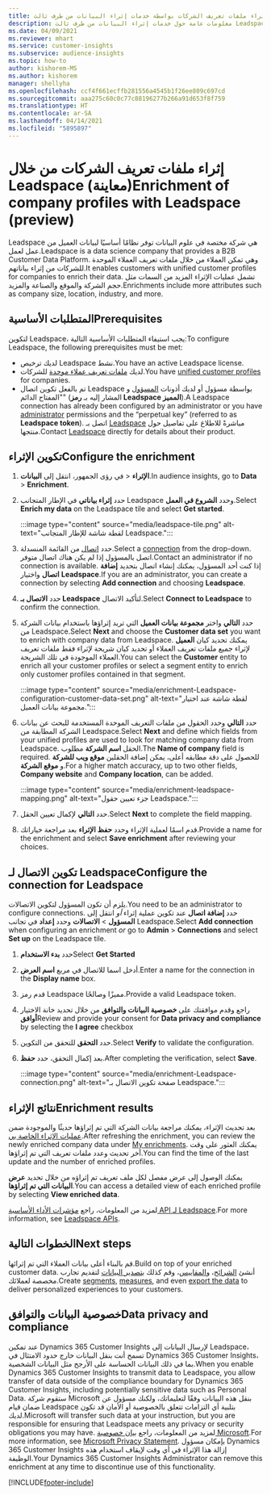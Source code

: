 ```yaml
---
title: إثراء ملفات تعريف الشركات بواسطة خدمات إثراء البيانات من طرف ثالث Leadspace‬
description: معلومات عامة حول خدمات إثراء البيانات من طرف ثالث Leadspace.
ms.date: 04/09/2021
ms.reviewer: mhart
ms.service: customer-insights
ms.subservice: audience-insights
ms.topic: how-to
author: kishorem-MS
ms.author: kishorem
manager: shellyha
ms.openlocfilehash: ccf4f661ecffb281556a4545b1f26ee809c697cd
ms.sourcegitcommit: aaa275c60c0c77c88196277b266a91d653f8f759
ms.translationtype: HT
ms.contentlocale: ar-SA
ms.lasthandoff: 04/14/2021
ms.locfileid: "5895897"
---
```

# <a name="enrichment-of-company-profiles-with-leadspace-preview"></a><span data-ttu-id="b0a4f-103">إثراء ملفات تعريف الشركات من خلال Leadspace (معاينة)</span><span class="sxs-lookup"><span data-stu-id="b0a4f-103">Enrichment of company profiles with Leadspace (preview)</span></span>

<span data-ttu-id="b0a4f-104">Leadspace هي شركة مختصة في علوم البيانات توفر نظامًا أساسيًا لبيانات العميل من عمل لعمل.</span><span class="sxs-lookup"><span data-stu-id="b0a4f-104">Leadspace is a data science company that provides a B2B Customer Data Platform.</span></span> <span data-ttu-id="b0a4f-105">وهي تمكن العملاء من خلال ملفات تعريف العملاء الموحدة للشركات من إثراء بياناتهم.</span><span class="sxs-lookup"><span data-stu-id="b0a4f-105">It enables customers with unified customer profiles for companies to enrich their data.</span></span> <span data-ttu-id="b0a4f-106">تشمل عمليات الإثراء المزيد من السمات مثل حجم الشركة والموقع والصناعة والمزيد.</span><span class="sxs-lookup"><span data-stu-id="b0a4f-106">Enrichments include more attributes such as company size, location, industry, and more.</span></span>

## <a name="prerequisites"></a><span data-ttu-id="b0a4f-107">المتطلبات الأساسية</span><span class="sxs-lookup"><span data-stu-id="b0a4f-107">Prerequisites</span></span>

<span data-ttu-id="b0a4f-108">لتكوين Leadspace، يجب استيفاء المتطلبات الأساسية التالية:</span><span class="sxs-lookup"><span data-stu-id="b0a4f-108">To configure Leadspace, the following prerequisites must be met:</span></span>

- <span data-ttu-id="b0a4f-109">لديك ترخيص Leadspace نشط.</span><span class="sxs-lookup"><span data-stu-id="b0a4f-109">You have an active Leadspace license.</span></span>
- <span data-ttu-id="b0a4f-110">لديك [ملفات تعريف عملاء موحدة](customer-profiles.md) للشركات.</span><span class="sxs-lookup"><span data-stu-id="b0a4f-110">You have [unified customer profiles](customer-profiles.md) for companies.</span></span>
- <span data-ttu-id="b0a4f-111">تم بالفعل تكوين اتصال Leadspace بواسطة مسؤول أو لديك أذونات [المسؤول](permissions.md#administrator) و "المفتاح الدائم" (المشار إليه بـ **رمز Leadspace المميز**).</span><span class="sxs-lookup"><span data-stu-id="b0a4f-111">A Leadspace connection has already been configured by an administrator or you have [administrator](permissions.md#administrator) permissions and the “perpetual key” (referred to as **Leadspace token**).</span></span> <span data-ttu-id="b0a4f-112">اتصل بـ [Leadspace](https://www.leadspace.com/products/leadspace-on-demand/) مباشرةً للاطلاع على تفاصيل حول منتجها.</span><span class="sxs-lookup"><span data-stu-id="b0a4f-112">Contact [Leadspace](https://www.leadspace.com/products/leadspace-on-demand/) directly for details about their product.</span></span>

## <a name="configure-the-enrichment"></a><span data-ttu-id="b0a4f-113">تكوين الإثراء</span><span class="sxs-lookup"><span data-stu-id="b0a4f-113">Configure the enrichment</span></span>

1. <span data-ttu-id="b0a4f-114">في رؤى الجمهور، انتقل إلى **البيانات‏‎** > **الإثراء**.</span><span class="sxs-lookup"><span data-stu-id="b0a4f-114">In audience insights, go to **Data** > **Enrichment**.</span></span>

1. <span data-ttu-id="b0a4f-115">حدد **إثراء بياناتي** في الإطار المتجانب Leadspace وحدد **الشروع في العمل**.</span><span class="sxs-lookup"><span data-stu-id="b0a4f-115">Select **Enrich my data** on the Leadspace tile and select **Get started**.</span></span>

   :::image type="content" source="media/leadspace-tile.png" alt-text="لقطة شاشة للإطار المتجانب Leadspace.":::

1. <span data-ttu-id="b0a4f-117">حدد [اتصال](connections.md) من القائمة المنسدلة.</span><span class="sxs-lookup"><span data-stu-id="b0a4f-117">Select a [connection](connections.md) from the drop-down.</span></span> <span data-ttu-id="b0a4f-118">اتصل بالمسؤول إذا لم يكن هناك اتصال متوفر.</span><span class="sxs-lookup"><span data-stu-id="b0a4f-118">Contact an administrator if no connection is available.</span></span> <span data-ttu-id="b0a4f-119">إذا كنت أحد المسؤول، يمكنك إنشاء اتصال بتحديد **إضافة اتصال** واختيار **Leadspace**.</span><span class="sxs-lookup"><span data-stu-id="b0a4f-119">If you are an administrator, you can create a connection by selecting **Add connection** and choosing **Leadspace**.</span></span> 

1. <span data-ttu-id="b0a4f-120">حدد **الاتصال بـ Leadspace** لتأكيد الاتصال.</span><span class="sxs-lookup"><span data-stu-id="b0a4f-120">Select **Connect to Leadspace** to confirm the connection.</span></span>

1. <span data-ttu-id="b0a4f-121">حدد **التالي** واختر **مجموعة بيانات العميل** التي تريد إثراؤها باستخدام بيانات الشركة من Leadspace.</span><span class="sxs-lookup"><span data-stu-id="b0a4f-121">Select **Next** and choose the **Customer data set** you want to enrich with company data from Leadspace.</span></span> <span data-ttu-id="b0a4f-122">يمكنك تحديد كيان **العميل** لإثراء جميع ملفات تعريف العملاء أو تحديد كيان شريحة لإثراء فقط ملفات تعريف العملاء الموجودة في تلك الشريحة.</span><span class="sxs-lookup"><span data-stu-id="b0a4f-122">You can select the **Customer** entity to enrich all your customer profiles or select a segment entity to enrich only customer profiles contained in that segment.</span></span>

    :::image type="content" source="media/enrichment-Leadspace-configuration-customer-data-set.png" alt-text="لقطة شاشة عند اختيار مجموعة بيانات العميل.":::

1. <span data-ttu-id="b0a4f-124">حدد **التالي** وحدد الحقول من ملفات التعريف الموحدة المستخدمة للبحث عن بيانات الشركة المطابقة من Leadspace.</span><span class="sxs-lookup"><span data-stu-id="b0a4f-124">Select **Next** and define which fields from your unified profiles are used to look for matching company data from Leadspace.</span></span> <span data-ttu-id="b0a4f-125">الحقل **اسم الشركة** مطلوب.</span><span class="sxs-lookup"><span data-stu-id="b0a4f-125">The **Name of company** field is required.</span></span> <span data-ttu-id="b0a4f-126">للحصول على دقة مطابقه أعلى، يمكن إضافة الحقلين **موقع ويب للشركة** و **موقع الشركة**.</span><span class="sxs-lookup"><span data-stu-id="b0a4f-126">For a higher match accuracy, up to two other fields, **Company website** and **Company location**, can be added.</span></span>

   :::image type="content" source="media/enrichment-leadspace-mapping.png" alt-text="جزء تعيين حقول Leadspace.":::

1. <span data-ttu-id="b0a4f-128">حدد **التالي** لإكمال تعيين الحقل.</span><span class="sxs-lookup"><span data-stu-id="b0a4f-128">Select **Next** to complete the field mapping.</span></span>

1. <span data-ttu-id="b0a4f-129">قدم اسمًا لعملية الإثراء وحدد **حفظ الإثراء** بعد مراجعة خياراتك.</span><span class="sxs-lookup"><span data-stu-id="b0a4f-129">Provide a name for the enrichment and select **Save enrichment** after reviewing your choices.</span></span>


## <a name="configure-the-connection-for-leadspace"></a><span data-ttu-id="b0a4f-130">تكوين الاتصال لـ Leadspace</span><span class="sxs-lookup"><span data-stu-id="b0a4f-130">Configure the connection for Leadspace</span></span> 

<span data-ttu-id="b0a4f-131">يلزم أن تكون المسؤول لتكوين الاتصالات.</span><span class="sxs-lookup"><span data-stu-id="b0a4f-131">You need to be an administrator to configure connections.</span></span> <span data-ttu-id="b0a4f-132">حدد **إضافة اتصال** عند تكوين عملية إثراء *أو* انتقل إلى **المسؤول** > **الاتصالات** وحدد **إعداد** في تجانب Leadspace.</span><span class="sxs-lookup"><span data-stu-id="b0a4f-132">Select **Add connection** when configuring an enrichment *or* go to **Admin** > **Connections** and select **Set up** on the Leadspace tile.</span></span>

1. <span data-ttu-id="b0a4f-133">حدد **بدء الاستخدام‬**</span><span class="sxs-lookup"><span data-stu-id="b0a4f-133">Select **Get Started**</span></span> 

1. <span data-ttu-id="b0a4f-134">أدخل اسما للاتصال في مربع **اسم العرض**.</span><span class="sxs-lookup"><span data-stu-id="b0a4f-134">Enter a name for the connection in the **Display name** box.</span></span>

1. <span data-ttu-id="b0a4f-135">قدم رمز Leadspace مميزًا وصالحًا.</span><span class="sxs-lookup"><span data-stu-id="b0a4f-135">Provide a valid Leadspace token.</span></span>

1. <span data-ttu-id="b0a4f-136">راجع وقدم موافقتك على **خصوصية البيانات والتوافق‬** من خلال تحديد خانة الاختيار **أوافق**</span><span class="sxs-lookup"><span data-stu-id="b0a4f-136">Review and provide your consent for **Data privacy and compliance** by selecting the **I agree** checkbox</span></span>

1. <span data-ttu-id="b0a4f-137">حدد **التحقق** للتحقق من التكوين.</span><span class="sxs-lookup"><span data-stu-id="b0a4f-137">Select **Verify** to validate the configuration.</span></span>

1. <span data-ttu-id="b0a4f-138">بعد إكمال التحقق، حدد **حفظ**.</span><span class="sxs-lookup"><span data-stu-id="b0a4f-138">After completing the verification, select **Save**.</span></span>
   
   :::image type="content" source="media/enrichment-Leadspace-connection.png" alt-text="صفحة تكوين الاتصال بـ Leadspace.":::

## <a name="enrichment-results"></a><span data-ttu-id="b0a4f-140">نتائج الإثراء</span><span class="sxs-lookup"><span data-stu-id="b0a4f-140">Enrichment results</span></span>

<span data-ttu-id="b0a4f-141">بعد تحديث الإثراء، يمكنك مراجعة بيانات الشركة التي تم إثراؤها حديثًا والموجودة ضمن [عمليات الإثراء الخاصة بي‬](enrichment-hub.md).</span><span class="sxs-lookup"><span data-stu-id="b0a4f-141">After refreshing the enrichment, you can review the newly enriched company data under [My enrichments](enrichment-hub.md).</span></span> <span data-ttu-id="b0a4f-142">يمكنك العثور على وقت آخر تحديث وعدد ملفات تعريف التي تم إثراؤها.</span><span class="sxs-lookup"><span data-stu-id="b0a4f-142">You can find the time of the last update and the number of enriched profiles.</span></span>

<span data-ttu-id="b0a4f-143">يمكنك الوصول إلى عرض مفصل لكل ملف تعريف تم إثراؤه من خلال تحديد **عرض البيانات التي تم إثراؤها**.</span><span class="sxs-lookup"><span data-stu-id="b0a4f-143">You can access a detailed view of each enriched profile by selecting **View enriched data**.</span></span>

<span data-ttu-id="b0a4f-144">لمزيد من المعلومات، راجع [مؤشرات الأداء الأساسية API لـ Leadspace](https://support.leadspace.com/hc/en-us/sections/201997649-API).</span><span class="sxs-lookup"><span data-stu-id="b0a4f-144">For more information, see [Leadspace APIs](https://support.leadspace.com/hc/en-us/sections/201997649-API).</span></span>

## <a name="next-steps"></a><span data-ttu-id="b0a4f-145">الخطوات التالية</span><span class="sxs-lookup"><span data-stu-id="b0a4f-145">Next steps</span></span>

<span data-ttu-id="b0a4f-146">قم بالبناء أعلى بيانات العملاء التي تم إثرائها.</span><span class="sxs-lookup"><span data-stu-id="b0a4f-146">Build on top of your enriched customer data.</span></span> <span data-ttu-id="b0a4f-147">أنشئ [الشرائح](segments.md)، و[المقاييس](measures.md)، وقم كذلك [بتصدير البيانات](export-destinations.md) لتقديم تجارب مخصصة لعملائك.</span><span class="sxs-lookup"><span data-stu-id="b0a4f-147">Create [segments](segments.md), [measures](measures.md), and even [export the data](export-destinations.md) to deliver personalized experiences to your customers.</span></span>

## <a name="data-privacy-and-compliance"></a><span data-ttu-id="b0a4f-148">خصوصية البيانات والتوافق</span><span class="sxs-lookup"><span data-stu-id="b0a4f-148">Data privacy and compliance</span></span>

<span data-ttu-id="b0a4f-149">عند تمكين Dynamics 365 Customer Insights لإرسال البيانات إلى Leadspace، تسمح أنت بنقل البيانات خارج حدود الامتثال في Dynamics 365 Customer Insights، بما في ذلك البيانات الحساسة على الأرجح مثل البيانات الشخصية.</span><span class="sxs-lookup"><span data-stu-id="b0a4f-149">When you enable Dynamics 365 Customer Insights to transmit data to Leadspace, you allow transfer of data outside of the compliance boundary for Dynamics 365 Customer Insights, including potentially sensitive data such as Personal Data.</span></span> <span data-ttu-id="b0a4f-150">ستقوم شركة Microsoft بنقل هذه البيانات وفقًا لتعليماتك، ولكنك مسؤول عن ضمان قيام Leadspace بتلبية أي التزامات تتعلق بالخصوصية أو الأمان قد تكون لديك.</span><span class="sxs-lookup"><span data-stu-id="b0a4f-150">Microsoft will transfer such data at your instruction, but you are responsible for ensuring that Leadspace meets any privacy or security obligations you may have.</span></span> <span data-ttu-id="b0a4f-151">لمزيد من المعلومات، راجع [بيان خصوصية Microsoft](https://go.microsoft.com/fwlink/?linkid=396732).</span><span class="sxs-lookup"><span data-stu-id="b0a4f-151">For more information, see [Microsoft Privacy Statement](https://go.microsoft.com/fwlink/?linkid=396732).</span></span>
<span data-ttu-id="b0a4f-152">بإمكان مسؤول Dynamics 365 Customer Insights إزالة هذا الإثراء في أي وقت لإيقاف استخدام هذه الوظيفة.</span><span class="sxs-lookup"><span data-stu-id="b0a4f-152">Your Dynamics 365 Customer Insights Administrator can remove this enrichment at any time to discontinue use of this functionality.</span></span>


[!INCLUDE[footer-include](../includes/footer-banner.md)]
